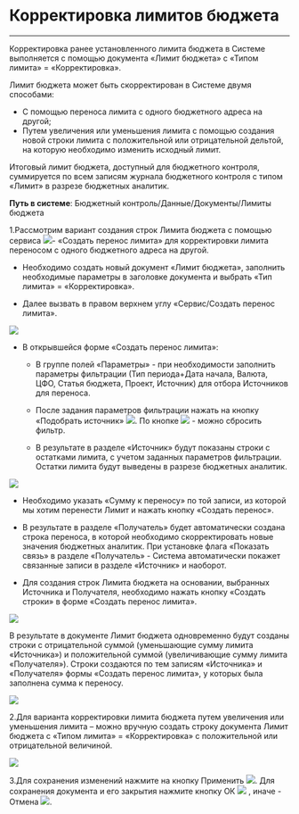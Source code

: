 ﻿# Корректировка лимитов бюджета
_ _ _ _ _

Корректировка ранее установленного лимита бюджета в Системе выполняется с помощью документа «Лимит бюджета» с «Типом лимита» = «Корректировка».

Лимит бюджета может быть скорректирован в Системе двумя способами:

* С помощью переноса лимита с одного бюджетного адреса на другой;
* Путем увеличения или уменьшения лимита с помощью создания новой строки лимита с положительной или отрицательной дельтой, на которую необходимо изменить исходный лимит.

Итоговый лимит бюджета, доступный для бюджетного контроля, суммируется по всем записям журнала бюджетного контроля с типом «Лимит» в разрезе бюджетных аналитик.

**Путь в системе**: Бюджетный контроль/Данные/Документы/Лимиты бюджета

1.Рассмотрим вариант создания строк Лимита бюджета с помощью сервиса ![](topic:Com.AddFiles.Btn_Services.png)- «Создать перенос лимита» для корректировки лимита переносом с одного бюджетного адреса на другой.

* Необходимо создать новый документ «Лимит бюджета», заполнить необходимые параметры в заголовке документа и выбрать «Тип лимита» = «Корректировка».


* Далее вызвать в правом верхнем углу «Сервис/Создать перенос лимита».


![](topic:.AddFiles.Screenshot_2789.jpg)

* В открывшейся форме «Создать перенос лимита»:

    * В группе полей «Параметры» - при необходимости заполнить параметры фильтрации (Тип периода+Дата начала, Валюта, ЦФО, Статья бюджета, Проект, Источник) для отбора Источников для переноса.

    * После задания параметров фильтрации нажать на кнопку «Подобрать источник» ![](topic:Com.AddFiles.Btn_Refresh.png). По кнопке ![](topic:Com.AddFiles.Btn_delfilter.png)  - можно сбросить фильтр.

    * В результате в разделе «Источник» будут показаны строки с остатками лимита, с учетом заданных параметров фильтрации. Остатки лимита будут выведены в разрезе бюджетных аналитик.

![](topic:.AddFiles.Screenshot_2790.jpg)

*  Необходимо указать «Сумму к переносу» по той записи, из которой мы хотим перенести Лимит и нажать кнопку «Создать перенос».

* В результате в разделе «Получатель» будет автоматически создана строка переноса, в которой необходимо скорректировать новые значения бюджетных аналитик.
При установке флага «Показать связь» в разделе «Получатель» - Система автоматически покажет связанные записи в разделе «Источник» и наоборот.

* Для создания строк Лимита бюджета на основании, выбранных Источника и Получателя, необходимо нажать кнопку «Создать строки» в форме «Создать перенос лимита».

![](topic:.AddFiles.Screenshot_2791.jpg)

В результате в документе Лимит бюджета одновременно будут созданы строки с отрицательной суммой (уменьшающие сумму лимита «Источника») и положительной суммой (увеличивающие сумму лимита «Получателя»). Строки создаются по тем записям «Источника» и «Получателя» формы «Создать перенос лимита», у которых была заполнена сумма к переносу.

![](topic:.AddFiles.Screenshot_2792.jpg)

2.Для варианта корректировки лимита бюджета путем увеличения или уменьшения лимита – можно вручную создать строку документа Лимит бюджета с «Типом лимита» = «Корректировка» с положительной или отрицательной величиной.

![](topic:.AddFiles.Screenshot_2793.jpg)

3.Для сохранения изменений нажмите на кнопку Применить ![](topic:Com.AddFiles.Buttons.Btn_OK.png). Для сохранения документа и его закрытия нажмите кнопку ОК ![](topic:Com.AddFiles.Buttons.Btn_Post.png) , иначе - Отмена ![](topic:Com.AddFiles.Buttons.Btn_CloseCancel.png).
